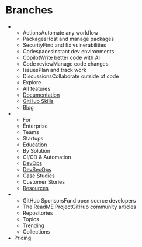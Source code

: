 # Branches

*
  * ActionsAutomate any workflow
  * PackagesHost and manage packages
  * SecurityFind and fix vulnerabilities
  * CodespacesInstant dev environments
  * CopilotWrite better code with AI
  * Code reviewManage code changes
  * IssuesPlan and track work
  * DiscussionsCollaborate outside of code
  * Explore
  * All features
  * [Documentation](https://docs.github.com/)
  * [GitHub Skills](https://skills.github.com/)
  * [Blog](https://github.blog/)
*
  * For
  * Enterprise
  * Teams
  * Startups
  * [Education](https://education.github.com/)
  * By Solution
  * CI/CD & Automation
  * [DevOps](https://resources.github.com/devops/)
  * [DevSecOps](https://resources.github.com/devops/fundamentals/devsecops/)
  * Case Studies
  * Customer Stories
  * [Resources](https://resources.github.com/)
*
  * GitHub SponsorsFund open source developers
  * The ReadME ProjectGitHub community articles
  * Repositories
  * Topics
  * Trending
  * Collections
* Pricing
